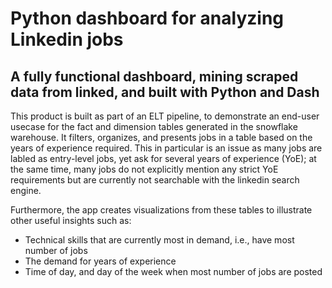 # Python dashboard for analyzing Linkedin jobs

## A fully functional dashboard, mining scraped data from linked, and built with Python and Dash

This product is built as part of an ELT pipeline, to demonstrate an end-user usecase for the fact and dimension tables generated in the snowflake warehouse. It filters, organizes, and presents jobs in a table based on the years of experience required. This in particular is an issue as many jobs are labled as entry-level jobs, yet ask for several years of experience (YoE); at the same time, many jobs do not explicitly mention any strict YoE requirements but are currently not searchable with the linkedin search engine.

Furthermore, the app creates visualizations from these tables to illustrate other useful insights such as:

* Technical skills that are currently most in demand, i.e., have most number of jobs
* The demand for years of experience
* Time of day, and day of the week when most number of jobs are posted
